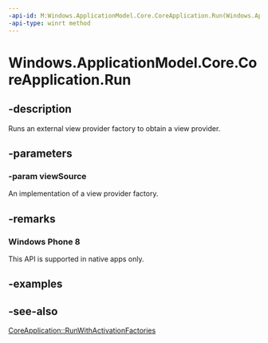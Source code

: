 ----api-id: M:Windows.ApplicationModel.Core.CoreApplication.Run(Windows.ApplicationModel.Core.IFrameworkViewSource)
-api-type: winrt method
---<!-- Method syntaxpublic void Run(Windows.ApplicationModel.Core.IFrameworkViewSource viewSource)--># Windows.ApplicationModel.Core.CoreApplication.Run## -descriptionRuns an external view provider factory to obtain a view provider.## -parameters### -param viewSourceAn implementation of a view provider factory.## -remarks### Windows Phone 8This API is supported in native apps only.## -examples## -see-also[CoreApplication::RunWithActivationFactories](coreapplication_runwithactivationfactories.md)